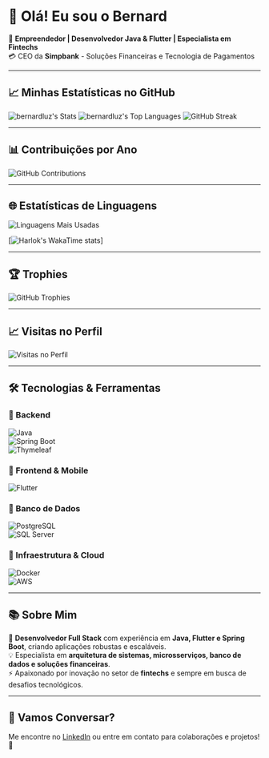 # 👋 Olá! Eu sou o Bernard

🚀 **Empreendedor | Desenvolvedor Java & Flutter | Especialista em Fintechs**  
💳 CEO da **Simpbank** - Soluções Financeiras e Tecnologia de Pagamentos  

---

## 📈 Minhas Estatísticas no GitHub  

![bernardluz's Stats](https://github-readme-stats.vercel.app/api?username=bernardluz&theme=tokyonight&show_icons=true&hide_border=true&include_all_commits=true&count_private=true)
![bernardluz's Top Languages](https://github-readme-stats.vercel.app/api/top-langs/?username=bernardluz&theme=tokyonight&include_all_commits=true&show_icons=true&hide_border=true&layout=compact)
![GitHub Streak](https://streak-stats.demolab.com/?user=bernardluz&theme=dark)

---

## 📊 Contribuições por Ano

![GitHub Contributions](https://github-contributor-stats.vercel.app/api?username=bernardluz&theme=dark)

---

## 🌐 Estatísticas de Linguagens

![Linguagens Mais Usadas](https://github-readme-stats.vercel.app/api/top-langs/?username=bernardluz&layout=compact&theme=dark)

[![Harlok's WakaTime stats](https://github-readme-stats.vercel.app/api/wakatime?username=@bernardluz)]

---

## 🏆 Trophies

![GitHub Trophies](https://github-profile-trophy.vercel.app/?username=bernardluz&theme=darkhub)

---

## 📈 Visitas no Perfil

![Visitas no Perfil](https://komarev.com/ghpvc/?username=bernardluz&color=blue)

---

## 🛠 Tecnologias & Ferramentas  

### **🔹 Backend**  
![Java](https://img.shields.io/badge/-Java-007396?style=flat&logo=java&logoColor=white)  
![Spring Boot](https://img.shields.io/badge/-Spring%20Boot-6DB33F?style=flat&logo=spring&logoColor=white)  
![Thymeleaf](https://img.shields.io/badge/-Thymeleaf-005F0F?style=flat&logo=thymeleaf&logoColor=white)  

### **🔹 Frontend & Mobile**  
![Flutter](https://img.shields.io/badge/-Flutter-02569B?style=flat&logo=flutter&logoColor=white)  

### **🔹 Banco de Dados**  
![PostgreSQL](https://img.shields.io/badge/-PostgreSQL-316192?style=flat&logo=postgresql&logoColor=white)  
![SQL Server](https://img.shields.io/badge/-SQL%20Server-CC2927?style=flat&logo=microsoftsqlserver&logoColor=white)  

### **🔹 Infraestrutura & Cloud**  
![Docker](https://img.shields.io/badge/-Docker-2496ED?style=flat&logo=docker&logoColor=white)  
![AWS](https://img.shields.io/badge/-AWS-FF9900?style=flat&logo=amazonaws&logoColor=white)  

---

## 📚 Sobre Mim  
💼 **Desenvolvedor Full Stack** com experiência em **Java, Flutter e Spring Boot**, criando aplicações robustas e escaláveis.  
💡 Especialista em **arquitetura de sistemas, microsserviços, banco de dados e soluções financeiras**.  
⚡ Apaixonado por inovação no setor de **fintechs** e sempre em busca de desafios tecnológicos.  

---

## 📩 Vamos Conversar?
Me encontre no [LinkedIn](https://www.linkedin.com/in/bernard-luz-07a85268/) ou entre em contato para colaborações e projetos! 🚀  
